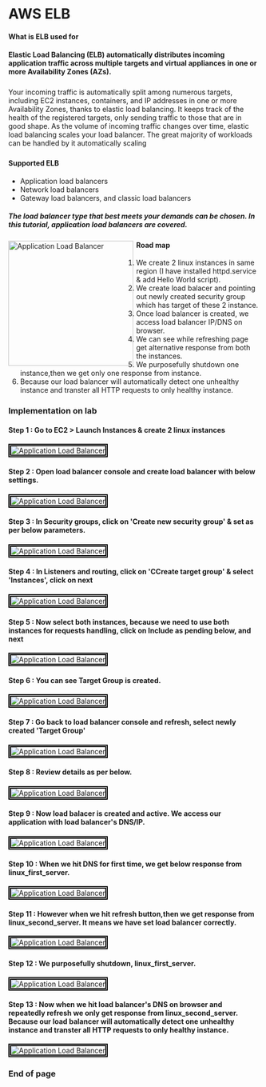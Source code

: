 # AWS ELB #

#### What is ELB used for ####

#### Elastic Load Balancing (ELB) automatically distributes incoming application traffic across multiple targets and virtual appliances in one or more Availability Zones (AZs). ####

##### 
Your incoming traffic is automatically split among numerous targets, including EC2 instances, containers, and IP addresses in one or more Availability Zones, thanks to elastic load balancing. It keeps track of the health of the registered targets, only sending traffic to those that are in good shape. As the volume of incoming traffic changes over time, elastic load balancing scales your load balancer. The great majority of workloads can be handled by it automatically scaling 
#####

#### Supported ELB ###
- Application load balancers
- Network load balancers 
- Gateway load balancers, and classic load balancers


##### The load balancer type that best meets your demands can be chosen. In this tutorial, application load balancers are covered. #####

<img src="/AWS ELB - Elastic Load Balancer/Apps_ELB.png" width="250px" height="250px"
     alt="Application Load Balancer"
     style="float: left; margin-right: 6px;" />

#### Road map ####

1) We create 2 linux instances in same region (I have installed httpd.service & add Hello World script).
2) We create load balacer and pointing out newly created security group which has target of these 2 instance.
3) Once load balancer is created, we access load balancer IP/DNS on browser.
4) We can see while refreshing page get alternative response from both the instances.
5) We purposefully shutdown one instance,then we get only one response from instance.
6) Because our load balancer will automatically detect one unhealthy instance and transter all HTTP requests to only healthy instance.

### Implementation on lab ###

#### Step 1 : Go to EC2 > Launch Instances & create 2 linux instances
####
<img src="/AWS ELB - Elastic Load Balancer/images/AWS ELB 1.png" width="auto" height="auto" style="border:5px double black;"
     alt="Application Load Balancer"
     style="float: left; margin-right: 6px;" />
####

#### Step 2 : Open load balancer console and create load balancer with below settings.
####
<img src="/AWS ELB - Elastic Load Balancer/images/AWS ELB 8.png" width="auto" height="auto" style="border:5px double black;"
     alt="Application Load Balancer"
     style="float: left; margin-right: 6px;" />
####     

#### Step 3 : In Security groups, click on 'Create new security group' & set as per below parameters.
####
<img src="/AWS ELB - Elastic Load Balancer/images/AWS ELB 8.png" width="auto" height="auto" style="border:5px double black;"
     alt="Application Load Balancer"
     style="float: left; margin-right: 6px;" />
####      

#### Step 4 : In Listeners and routing, click on 'CCreate target group' & select 'Instances', click on next
####
<img src="/AWS ELB - Elastic Load Balancer/images/AWS ELB 3.png" width="auto" height="auto" style="border:5px double black;"
     alt="Application Load Balancer"
     style="float: left; margin-right: 6px;" />
####   

#### Step 5 : Now select both instances, because we need to use both instances for requests handling, click on Include as pending below, and next
####
<img src="/AWS ELB - Elastic Load Balancer/images/AWS ELB 4.png" width="auto" height="auto" style="border:5px double black;"
     alt="Application Load Balancer"
     style="float: left; margin-right: 6px;" />
####   

#### Step 6 : You can see Target Group is created.
####
<img src="/AWS ELB - Elastic Load Balancer/images/AWS ELB 5.png" width="auto" height="auto" style="border:5px double black;"
     alt="Application Load Balancer"
     style="float: left; margin-right: 6px;" />
####   

#### Step 7 : Go back to load balancer console and refresh, select newly created 'Target Group'
####
<img src="/AWS ELB - Elastic Load Balancer/images/AWS ELB 6.png" width="auto" height="auto" style="border:5px double black;"
     alt="Application Load Balancer"
     style="float: left; margin-right: 6px;" />
#### 

#### Step 8 : Review details as per below.
####
<img src="/AWS ELB - Elastic Load Balancer/images/AWS ELB 7.png" width="auto" height="auto" style="border:5px double black;"
     alt="Application Load Balancer"
     style="float: left; margin-right: 6px;" />
#### 

#### Step 9 : Now load balacer is created and active. We access our application with load balancer's DNS/IP.
####
<img src="/AWS ELB - Elastic Load Balancer/images/AWS ELB 13.png" width="auto" height="auto" style="border:5px double black;"
     alt="Application Load Balancer"
     style="float: left; margin-right: 6px;" />
#### 

#### Step 10 : When we hit DNS for first time, we get below response from linux_first_server.
####
<img src="/AWS ELB - Elastic Load Balancer/images/AWS ELB 9.png" width="auto" height="auto" style="border:5px double black;"
     alt="Application Load Balancer"
     style="float: left; margin-right: 6px;" />
#### 

#### Step 11 : However when we hit refresh button,then we get response from linux_second_server. It means we have set load balancer correctly.
<img src="/AWS ELB - Elastic Load Balancer/images/AWS ELB 10.png" width="auto" height="auto" style="border:5px double black;"
     alt="Application Load Balancer"
     style="float: left; margin-right: 6px;" />
#### 

#### Step 12 : We purposefully shutdown, linux_first_server.
<img src="/AWS ELB - Elastic Load Balancer/images/AWS ELB 11.png" width="auto" height="auto" style="border:5px double black;"
     alt="Application Load Balancer"
     style="float: left; margin-right: 6px;" />
#### 

#### Step 13 : Now when we hit load balancer's DNS on browser and repeatedly refresh we only get response from linux_second_server. Because our load balancer will automatically detect one unhealthy instance and transter all HTTP requests to only healthy instance. 

<img src="/AWS ELB - Elastic Load Balancer/images/AWS ELB 12.png" width="auto" height="auto" style="border:5px double black;"
     alt="Application Load Balancer"
     style="float: left; margin-right: 6px;" />
#### 

### End of page ###
